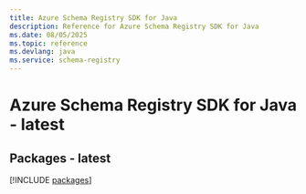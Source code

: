 ```yaml
---
title: Azure Schema Registry SDK for Java
description: Reference for Azure Schema Registry SDK for Java
ms.date: 08/05/2025
ms.topic: reference
ms.devlang: java
ms.service: schema-registry
---
```

# Azure Schema Registry SDK for Java - latest
## Packages - latest
[!INCLUDE [packages](schema-registry-index.md)]
